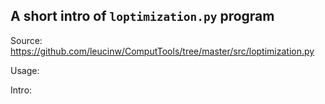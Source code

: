 ## A short intro of `loptimization.py` program
Source: https://github.com/leucinw/ComputTools/tree/master/src/loptimization.py

Usage:

Intro:

